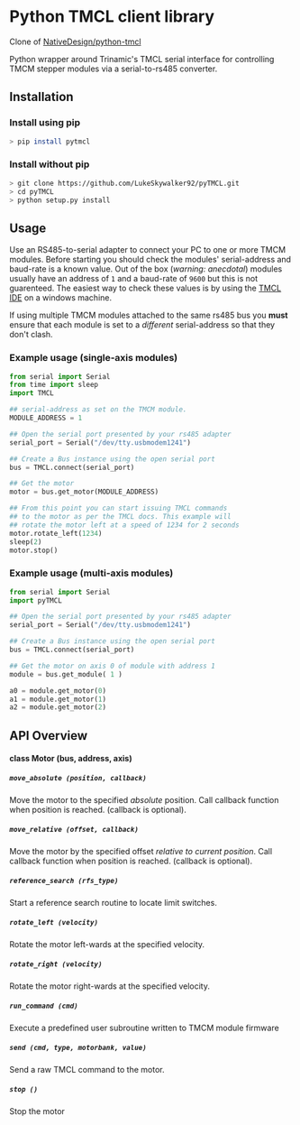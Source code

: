 Python TMCL client library
==========================

Clone of [NativeDesign/python-tmcl](https://github.com/NativeDesign/python-tmcl)

Python wrapper around Trinamic's TMCL serial interface for controlling TMCM stepper modules
via a serial-to-rs485 converter.



Installation
------------

### Install using pip
```sh
> pip install pytmcl
```

### Install without pip
```sh
> git clone https://github.com/LukeSkywalker92/pyTMCL.git
> cd pyTMCL
> python setup.py install
```


Usage
-----

Use an RS485-to-serial adapter to connect your PC to one or more TMCM modules.
Before starting you should check the modules' serial-address and baud-rate is
a known value. Out of the box (_warning: anecdotal_) modules usually have an address
of `1` and a baud-rate of `9600` but this is not guarenteed. The easiest way to check
these values is by using the [TMCL IDE][1] on a windows machine.

If using multiple TMCM modules attached to the same rs485 bus you __must__ ensure that
each module is set to a _different_ serial-address so that they don't clash.


### Example usage (single-axis modules)
```python
from serial import Serial
from time import sleep
import TMCL

## serial-address as set on the TMCM module.
MODULE_ADDRESS = 1

## Open the serial port presented by your rs485 adapter
serial_port = Serial("/dev/tty.usbmodem1241")

## Create a Bus instance using the open serial port
bus = TMCL.connect(serial_port)

## Get the motor
motor = bus.get_motor(MODULE_ADDRESS)

## From this point you can start issuing TMCL commands
## to the motor as per the TMCL docs. This example will
## rotate the motor left at a speed of 1234 for 2 seconds
motor.rotate_left(1234)
sleep(2)
motor.stop()
```


### Example usage (multi-axis modules)
```python
from serial import Serial
import pyTMCL

## Open the serial port presented by your rs485 adapter
serial_port = Serial("/dev/tty.usbmodem1241")

## Create a Bus instance using the open serial port
bus = TMCL.connect(serial_port)

## Get the motor on axis 0 of module with address 1
module = bus.get_module( 1 )

a0 = module.get_motor(0)
a1 = module.get_motor(1)
a2 = module.get_motor(2)

```




API Overview
------------


#### class Motor (bus, address, axis)

##### `move_absolute (position, callback)`
Move the motor to the specified _absolute_ position.
Call callback function when position is reached. (callback is optional).

##### `move_relative (offset, callback)`
Move the motor by the specified offset _relative to current position_.
Call callback function when position is reached. (callback is optional).

##### `reference_search (rfs_type)`
Start a reference search routine to locate limit switches.

##### `rotate_left (velocity)`
Rotate the motor left-wards at the specified velocity.

##### `rotate_right (velocity)`
Rotate the motor right-wards at the specified velocity.

##### `run_command (cmd)`
Execute a predefined user subroutine written to TMCM module firmware

##### `send (cmd, type, motorbank, value)`
Send a raw TMCL command to the motor.

##### `stop ()`
Stop the motor


[1]: https://www.trinamic.com/support/software/tmcl-ide/
